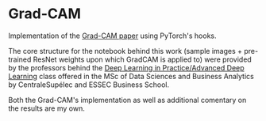 # Grad-CAM

Implementation of the [Grad-CAM paper](https://arxiv.org/abs/1610.02391) using PyTorch's hooks.

The core structure for the notebook behind this work (sample images + pre-trained ResNet weights upon which GradCAM is applied to) were provided by the professors behind the [Deep Learning in Practice/Advanced Deep Learning](https://www.lri.fr/~gcharpia/deeppractice/index.html) class offered in the MSc of Data Sciences and Business Analytics by CentraleSupélec and ESSEC Business School.  

Both the Grad-CAM's implementation as well as additional comentary on the results are my own.
